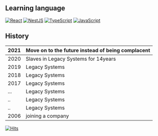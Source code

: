 <!--
**dittyBox/dittyBox** is a ✨ _special_ ✨ repository because its `README.md` (this file) appears on your GitHub profile.

Here are some ideas to get you started:

- 🔭 I’m currently working on ...
- 🌱 I’m currently learning ...
- 👯 I’m looking to collaborate on ...
- 🤔 I’m looking for help with ...
- 💬 Ask me about ...
- 📫 How to reach me: ...
- 😄 Pronouns: ...
- ⚡ Fun fact: ...
-->
## Learning language

[![React](https://img.shields.io/badge/React-React-61DAFB?logo=React)](https://reactjs.org/) [![NestJS](https://img.shields.io/badge/NestJS-NestJS-E0234E?logo=NestJS)](https://nestjs.com/) [![TypeScript](https://img.shields.io/badge/TypeScript-TypeScript-3178C6?logo=TypeScript)](https://www.typescriptlang.org/) [![JavaScript](https://img.shields.io/badge/JavaScript-JavaScript-F7DF1E?logo=JavaScript)](https://developer.mozilla.org/en-US/docs/Web/JavaScript)


## History
| 2021 | Move on to the future instead of being complacent |
|------|---------------------------------------------------|
| 2020 | Slaves in Legacy Systems for 14years              |
| 2019 | Legacy Systems                                    |
| 2018 | Legacy Systems                                    |
| 2017 | Legacy Systems                                    |
| ...  | Legacy Systems                                    |
| ..   | Legacy Systems                                    |
| ..   | Legacy Systems                                    |
| 2006 | joining a company                                 |


[![Hits](https://hits.seeyoufarm.com/api/count/incr/badge.svg?url=https%3A%2F%2Fgithub.com%2FdittyBox&count_bg=%23000000&title_bg=%23FF0000&icon=&icon_color=%23FFFFFF&title=hits&edge_flat=false)](https://hits.seeyoufarm.com)
